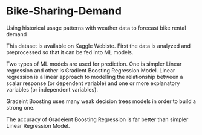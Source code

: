 # Bike-Sharing-Demand
Using historical usage patterns with weather data to forecast bike rental demand 

This dataset is available on Kaggle Webiste. First the data is analyzed and preprocessed so that it can be fed into ML models.

Two types of ML models are used for prediction. One is simpler Linear regression and other is Gradient Boosting Regression Model. 
Linear regression is a linear approach to modelling the relationship between a scalar response (or dependent variable) and one or more explanatory variables (or independent variables). 

Gradeint Boosting uses many weak decision trees models in order to build a strong one.

The accuracy of Gradeient Boosting Regression is far better than simpler Linear Regression Model.
